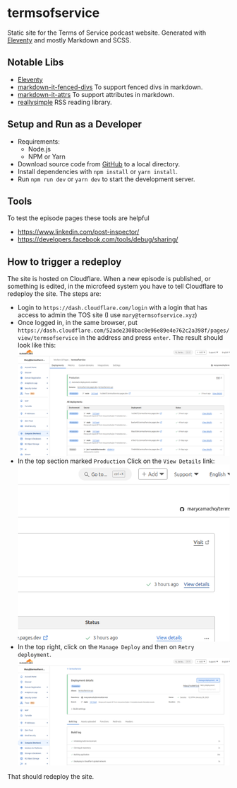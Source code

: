 # termsofservice
Static site for the Terms of Service podcast website. Generated with [Eleventy](https://www.11ty.dev/) and mostly Markdown and SCSS.

## Notable Libs
- [Eleventy](https://www.11ty.dev/)
- [markdown-it-fenced-divs](@arothuis/markdown-it-fenced-divs) To support fenced divs in markdown.
- [markdown-it-attrs](https://github.com/markdown-it/markdown-it-attrs) To support attributes in markdown.
- [reallysimple](https://github.com/scripting/reallysimple) RSS reading library.

## Setup and Run as a Developer
- Requirements:
  - Node.js
  - NPM or Yarn
- Download source code from [GitHub](https://github.com/marycamacho/termsofservice) to a local directory.
- Install dependencies with `npm install` or `yarn install`.
- Run `npm run dev` or `yarn dev` to start the development server.

## Tools
To test the episode pages these tools are helpful
- https://www.linkedin.com/post-inspector/
- https://developers.facebook.com/tools/debug/sharing/

## How to trigger a redeploy
The site is hosted on Cloudflare. When a new episode is published, or something is edited, in the microfeed system you have to tell
Cloudflare to redeploy the site. The steps are:  
- Login to `https://dash.cloudflare.com/login` with a login that has access to admin the TOS site (I use `mary@termsofservice.xyz`)
- Once logged in, in the same browser, put `https://dash.cloudflare.com/52ade2308bac0e96e89e4e762c2a398f/pages/view/termsofservice` in the address
  and press `enter`. The result should look like this:
  ![Cloudflare TOS Admin](readme-assets/cloudflare-tos-admin.png)
- In the top section marked `Production` Click on the `View Details` link:
  ![View Details link](readme-assets/cloudflare-tos-view-details.png) 
- In the top right, click on the `Manage Deploy` and then on `Retry deployment`.
  ![Retry Deploy Link](readme-assets/cloudflare-tos-redeploy.png)

That should redeploy the site.
